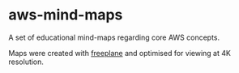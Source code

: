 # aws-mind-maps
A set of educational mind-maps regarding core AWS concepts.

Maps were created with [freeplane](https://www.freeplane.org) and optimised for viewing at 4K resolution.
